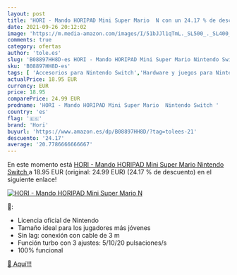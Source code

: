 ```yaml
---
layout: post
title: 'HORI - Mando HORIPAD Mini Super Mario  N con un 24.17 % de descuento'
date: 2021-09-26 20:12:02
image: 'https://m.media-amazon.com/images/I/51bJJl1qTmL._SL500_._SL400_.jpg'
comments: true
category: ofertas
author: 'tole.es'
slug: 'B08897HH8D-es HORI - Mando HORIPAD Mini Super Mario Nintendo Switch'
sku: 'B08897HH8D-es'
tags: [ 'Accesorios para Nintendo Switch','Hardware y juegos para Nintendo Switch','Mandos para Nintendo Switch','Videojuegos','hori','nintendo', ]
actualPrice: 18.95 EUR
currency: EUR
price: 18.95
comparePrice: 24.99 EUR
prodname: 'HORI - Mando HORIPAD Mini Super Mario  Nintendo Switch '
country: 'es'
flag: '🇪🇸'
brand: 'Hori'
buyurl: 'https://www.amazon.es/dp/B08897HH8D/?tag=tolees-21'
descuento: '24.17'
average: '20.7786666666667'
---
```


En este momento está [HORI - Mando HORIPAD Mini Super Mario  Nintendo Switch ](https://www.amazon.es/dp/B08897HH8D/?tag=tolees-21) a 18.95 EUR (original: 24.99 EUR) (24.17 %  de descuento) en el siguiente enlace!

[![HORI - Mando HORIPAD Mini Super Mario  N](https://m.media-amazon.com/images/I/51bJJl1qTmL._SL500_._SL400_.jpg)](https://www.amazon.es/dp/B08897HH8D/?tag=tolees-21)

🔎:

- Licencia oficial de Nintendo
- Tamaño ideal para los jugadores más jóvenes
- Sin lag: conexión con cable de 3 m
- Función turbo con 3 ajustes: 5/10/20 pulsaciones/s
- 100% funcional

[🛒 Aquí!!!](https://www.amazon.es/dp/B08897HH8D/?tag=tolees-21)
